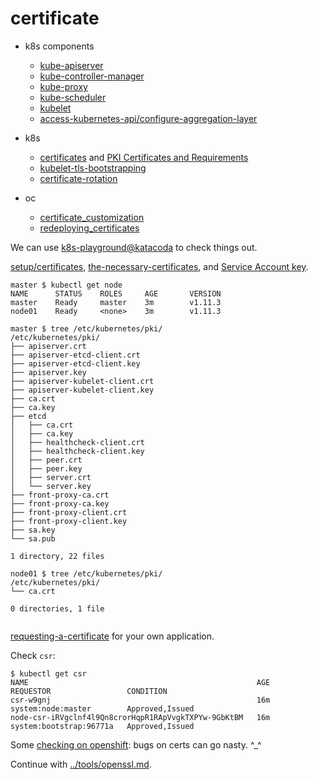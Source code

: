 # certificate

* k8s components
    * [kube-apiserver](https://kubernetes.io/docs/reference/command-line-tools-reference/kube-apiserver/)
    * [kube-controller-manager](https://kubernetes.io/docs/reference/command-line-tools-reference/kube-controller-manager/)
    * [kube-proxy](https://kubernetes.io/docs/reference/command-line-tools-reference/kube-proxy/)
    * [kube-scheduler](https://kubernetes.io/docs/reference/command-line-tools-reference/kube-scheduler/)
    * [kubelet](https://kubernetes.io/docs/reference/command-line-tools-reference/kubelet/)
    * [access-kubernetes-api/configure-aggregation-layer](https://kubernetes.io/docs/tasks/access-kubernetes-api/configure-aggregation-layer/)

* k8s

    * [certificates](https://kubernetes.io/docs/concepts/cluster-administration/certificates/) and [PKI Certificates and Requirements](https://kubernetes.io/docs/setup/certificates/)
    * [kubelet-tls-bootstrapping](https://kubernetes.io/docs/reference/command-line-tools-reference/kubelet-tls-bootstrapping/)
    * [certificate-rotation](https://kubernetes.io/docs/tasks/tls/certificate-rotation/)

* oc

    * [certificate_customization](https://docs.openshift.com/container-platform/3.11/install_config/certificate_customization.html)
    * [redeploying_certificates](https://docs.openshift.com/container-platform/3.11/install_config/redeploying_certificates.html)

We can use [k8s-playground@katacoda](https://www.katacoda.com/courses/kubernetes/playground) to check things out.


[setup/certificates](https://kubernetes.io/docs/setup/certificates/), [the-necessary-certificates](https://github.com/kubernetes/kubeadm/blob/master/docs/design/design_v1.7.md#phase-1-generate-the-necessary-certificates), and [Service Account key](https://nixaid.com/deploying-kubernetes-cluster-from-scratch/).

```
master $ kubectl get node
NAME      STATUS    ROLES     AGE       VERSION
master    Ready     master    3m        v1.11.3
node01    Ready     <none>    3m        v1.11.3

master $ tree /etc/kubernetes/pki/
/etc/kubernetes/pki/
├── apiserver.crt
├── apiserver-etcd-client.crt
├── apiserver-etcd-client.key
├── apiserver.key
├── apiserver-kubelet-client.crt
├── apiserver-kubelet-client.key
├── ca.crt
├── ca.key
├── etcd
│   ├── ca.crt
│   ├── ca.key
│   ├── healthcheck-client.crt
│   ├── healthcheck-client.key
│   ├── peer.crt
│   ├── peer.key
│   ├── server.crt
│   └── server.key
├── front-proxy-ca.crt
├── front-proxy-ca.key
├── front-proxy-client.crt
├── front-proxy-client.key
├── sa.key
└── sa.pub

1 directory, 22 files

node01 $ tree /etc/kubernetes/pki/
/etc/kubernetes/pki/
└── ca.crt

0 directories, 1 file


```

[requesting-a-certificate](https://kubernetes.io/docs/tasks/tls/managing-tls-in-a-cluster/#requesting-a-certificate) for your own application.

Check `csr`:

```
$ kubectl get csr
NAME                                                   AGE       REQUESTOR                 CONDITION
csr-w9gnj                                              16m       system:node:master        Approved,Issued
node-csr-iRVgclnf4l9Qn8crorHqpR1RApVvgkTXPYw-9GbKtBM   16m       system:bootstrap:96771a   Approved,Issued
```

Some [checking on openshift](https://bugzilla.redhat.com/show_bug.cgi?id=1688820): bugs on certs can go nasty. ^_^

Continue with [../tools/openssl.md](../tools/openssl.md).

